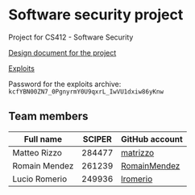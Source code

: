 # Software security project

Project for CS412 - Software Security

[Design document for the project](https://github.com/matrizzo/cs412-project/blob/master/design.pdf)

[Exploits](https://github.com/matrizzo/cs412-project/blob/master/exploits.zip)

Password for the exploits archive: `kcfYBN00ZN7_0PgnyrmY0U9qxrL_IwVU1dxiw86yKnw`

## Team members

| Full name | SCIPER | GitHub account |
| ---- | ---- | ---- |
| Matteo Rizzo | 284477 | [matrizzo](https://github.com/matrizzo) |
| Romain Mendez | 261239 | [RomainMendez](https://github.com/RomainMendez) |
| Lucio Romerio | 249936 | [lromerio](https://github.com/lromerio) |
